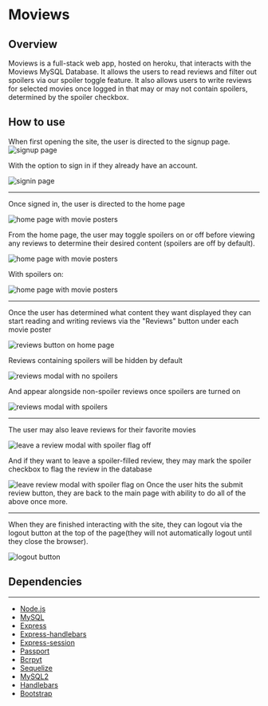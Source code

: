 # Moviews
## Overview
Moviews is a full-stack web app, hosted on heroku, that interacts with the Moviews MySQL Database. It allows the users to read reviews and filter out spoilers via our spoiler toggle feature. It also allows users to write reviews for selected movies once logged in that may or may not contain spoilers, determined by the spoiler checkbox.
## How to use
When first opening the site, the user is directed to the signup page.
![signup page](assets/images/signup.png)

With the option to sign in if they already have an account.

![signin page](assets/images/signin.png)
___
Once signed in, the user is directed to the home page

![home page with movie posters](assets/images/home_page.png)

From the home page, the user may toggle spoilers on or off before viewing any reviews to determine their desired content (spoilers are off by default).

![home page with movie posters](assets/images/toggle_spoilers.png)

With spoilers on:

![home page with movie posters](assets/images/spoilers_on.png)
___
Once the user has determined what content they want displayed they can start reading and writing reviews via the "Reviews" button under each movie poster

![reviews button on home page](assets/images/toggle_reviews.png)

Reviews containing spoilers will be hidden by default

![reviews modal with no spoilers](assets/images/reviews_modal.png)

And appear alongside non-spoiler reviews once spoilers are turned on

![reviews modal with spoilers](assets/images/spoiler_reviews.png)
___
The user may also leave reviews for their favorite movies

![leave a review modal with spoiler flag off](assets/images/leave_review.png)

And if they want to leave a spoiler-filled review, they may mark the spoiler checkbox to flag the review in the database

![leave review modal with spoiler flag on](assets/images/leave_spoiler.png)
Once the user hits the submit review button, they are back to the main page with ability to do all of the above once more.
___
When they are finished interacting with the site, they can logout via the logout button at the top of the page(they will not automatically logout until they close the browser).

![logout button](assets/images/logout.png)

## Dependencies
___
* [Node.js](https://nodejs.org/en/)
* [MySQL](https://www.mysql.com/)
* [Express](https://www.npmjs.com/search?q=express)
* [Express-handlebars](https://www.npmjs.com/package/express-handlebars)
* [Express-session](https://www.npmjs.com/package/express-session)
* [Passport](https://www.npmjs.com/package/passport)
* [Bcrpyt](https://www.npmjs.com/package/bcrypt)
* [Sequelize](https://www.npmjs.com/package/sequelize)
* [MySQL2](https://www.npmjs.com/package/mysql2)
* [Handlebars](https://www.npmjs.com/package/handlebars)
* [Bootstrap](https://getbootstrap.com/)